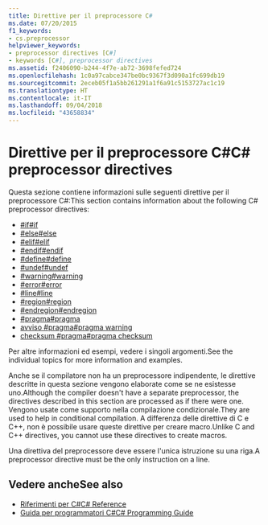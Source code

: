 ```yaml
---
title: Direttive per il preprocessore C#
ms.date: 07/20/2015
f1_keywords:
- cs.preprocessor
helpviewer_keywords:
- preprocessor directives [C#]
- keywords [C#], preprocessor directives
ms.assetid: f2406090-b244-4f7e-ab72-3698fefed724
ms.openlocfilehash: 1c0a97cabce347be0bc9367f3d090a1fc699db19
ms.sourcegitcommit: 2eceb05f1a5bb261291a1f6a91c5153727ac1c19
ms.translationtype: HT
ms.contentlocale: it-IT
ms.lasthandoff: 09/04/2018
ms.locfileid: "43658834"
---
```

# <a name="c-preprocessor-directives"></a><span data-ttu-id="46a15-102">Direttive per il preprocessore C#</span><span class="sxs-lookup"><span data-stu-id="46a15-102">C# preprocessor directives</span></span>
<span data-ttu-id="46a15-103">Questa sezione contiene informazioni sulle seguenti direttive per il preprocessore C#:</span><span class="sxs-lookup"><span data-stu-id="46a15-103">This section contains information about the following C# preprocessor directives:</span></span>

- [<span data-ttu-id="46a15-104">#if</span><span class="sxs-lookup"><span data-stu-id="46a15-104">#if</span></span>](../../../csharp/language-reference/preprocessor-directives/preprocessor-if.md)
- [<span data-ttu-id="46a15-105">#else</span><span class="sxs-lookup"><span data-stu-id="46a15-105">#else</span></span>](../../../csharp/language-reference/preprocessor-directives/preprocessor-else.md)
- [<span data-ttu-id="46a15-106">#elif</span><span class="sxs-lookup"><span data-stu-id="46a15-106">#elif</span></span>](../../../csharp/language-reference/preprocessor-directives/preprocessor-elif.md)
- [<span data-ttu-id="46a15-107">#endif</span><span class="sxs-lookup"><span data-stu-id="46a15-107">#endif</span></span>](../../../csharp/language-reference/preprocessor-directives/preprocessor-endif.md)
- [<span data-ttu-id="46a15-108">#define</span><span class="sxs-lookup"><span data-stu-id="46a15-108">#define</span></span>](../../../csharp/language-reference/preprocessor-directives/preprocessor-define.md)
- [<span data-ttu-id="46a15-109">#undef</span><span class="sxs-lookup"><span data-stu-id="46a15-109">#undef</span></span>](../../../csharp/language-reference/preprocessor-directives/preprocessor-undef.md)
- [<span data-ttu-id="46a15-110">#warning</span><span class="sxs-lookup"><span data-stu-id="46a15-110">#warning</span></span>](../../../csharp/language-reference/preprocessor-directives/preprocessor-warning.md)
- [<span data-ttu-id="46a15-111">#error</span><span class="sxs-lookup"><span data-stu-id="46a15-111">#error</span></span>](../../../csharp/language-reference/preprocessor-directives/preprocessor-error.md)
- [<span data-ttu-id="46a15-112">#line</span><span class="sxs-lookup"><span data-stu-id="46a15-112">#line</span></span>](../../../csharp/language-reference/preprocessor-directives/preprocessor-line.md)
- [<span data-ttu-id="46a15-113">#region</span><span class="sxs-lookup"><span data-stu-id="46a15-113">#region</span></span>](../../../csharp/language-reference/preprocessor-directives/preprocessor-region.md)
- [<span data-ttu-id="46a15-114">#endregion</span><span class="sxs-lookup"><span data-stu-id="46a15-114">#endregion</span></span>](../../../csharp/language-reference/preprocessor-directives/preprocessor-endregion.md)
- [<span data-ttu-id="46a15-115">#pragma</span><span class="sxs-lookup"><span data-stu-id="46a15-115">#pragma</span></span>](../../../csharp/language-reference/preprocessor-directives/preprocessor-pragma.md)
- [<span data-ttu-id="46a15-116">avviso #pragma</span><span class="sxs-lookup"><span data-stu-id="46a15-116">#pragma warning</span></span>](../../../csharp/language-reference/preprocessor-directives/preprocessor-pragma-warning.md)
- [<span data-ttu-id="46a15-117">checksum #pragma</span><span class="sxs-lookup"><span data-stu-id="46a15-117">#pragma checksum</span></span>](../../../csharp/language-reference/preprocessor-directives/preprocessor-pragma-checksum.md)

<span data-ttu-id="46a15-118">Per altre informazioni ed esempi, vedere i singoli argomenti.</span><span class="sxs-lookup"><span data-stu-id="46a15-118">See the individual topics for more information and examples.</span></span>

<span data-ttu-id="46a15-119">Anche se il compilatore non ha un preprocessore indipendente, le direttive descritte in questa sezione vengono elaborate come se ne esistesse uno.</span><span class="sxs-lookup"><span data-stu-id="46a15-119">Although the compiler doesn't have a separate preprocessor, the directives described in this section are processed as if there were one.</span></span> <span data-ttu-id="46a15-120">Vengono usate come supporto nella compilazione condizionale.</span><span class="sxs-lookup"><span data-stu-id="46a15-120">They are used to help in conditional compilation.</span></span> <span data-ttu-id="46a15-121">A differenza delle direttive di C e C++, non è possibile usare queste direttive per creare macro.</span><span class="sxs-lookup"><span data-stu-id="46a15-121">Unlike C and C++ directives, you cannot use these directives to create macros.</span></span>

<span data-ttu-id="46a15-122">Una direttiva del preprocessore deve essere l'unica istruzione su una riga.</span><span class="sxs-lookup"><span data-stu-id="46a15-122">A preprocessor directive must be the only instruction on a line.</span></span>

## <a name="see-also"></a><span data-ttu-id="46a15-123">Vedere anche</span><span class="sxs-lookup"><span data-stu-id="46a15-123">See also</span></span>

- [<span data-ttu-id="46a15-124">Riferimenti per C#</span><span class="sxs-lookup"><span data-stu-id="46a15-124">C# Reference</span></span>](../../../csharp/language-reference/index.md)  
- [<span data-ttu-id="46a15-125">Guida per programmatori C#</span><span class="sxs-lookup"><span data-stu-id="46a15-125">C# Programming Guide</span></span>](../../../csharp/programming-guide/index.md)
